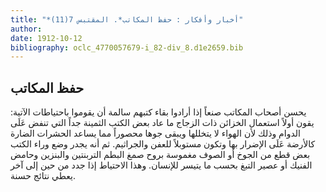 ```yaml
---
title: "*أخبار وأفكار : حفظ المكاتب*. المقتبس 7(11)"
author: 
date: 1912-10-12
bibliography: oclc_4770057679-i_82-div_8.d1e2659.bib
---
```




##  حفظ المكاتب 


 يحسن أصحاب المكاتب صنعاً إذا أرادوا بقاء كتبهم سالمة أن يقوموا باحتياطات الآتية: يقون أولاً استعمال الخزائن ذات الزجاج ما عاد بعض الكتب الثمينة جداً التي تنفض عَلَى الدوام وذلك لأن الهواء لا يتخللها ويبقى جوها محصوراً مما يساعد الحشرات الضارة كالأرضة عَلَى الإضرار بها وتكون مستوبلاً للعفن والجراثيم. ثم أنه يجدر وضع وراء الكتب بعض قطع من الجوخ أو الصوف مغموسة بروح صمغ البطم التربنتين والبنزين وحامض الفنيك أو عصير التبغ بحسب ما يتيسر للإنسان. وهذا الاحتياط إذا جدد من حين إلى آخر يعطي نتائج حسنة. 
